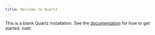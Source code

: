 ```yaml
---
title: Welcome to Quartz
---
```


This is a blank Quartz installation.
See the [documentation](https://quartz.jzhao.xyz) for how to get started.
matt